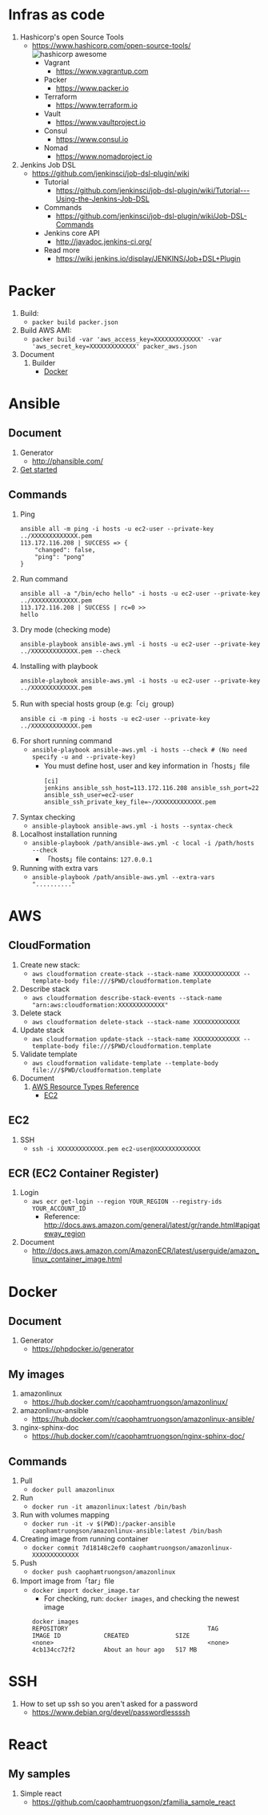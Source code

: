 # Infras as code
1. Hashicorp's open Source Tools
   * https://www.hashicorp.com/open-source-tools/
   ![hashicorp awesome](asset/hashicorp-awesome.png)
      * Vagrant
         * https://www.vagrantup.com
      * Packer
         * https://www.packer.io
      * Terraform
         * https://www.terraform.io
      * Vault
         * https://www.vaultproject.io
      * Consul
         * https://www.consul.io
      * Nomad
         * https://www.nomadproject.io
1. Jenkins Job DSL
   * https://github.com/jenkinsci/job-dsl-plugin/wiki
      * Tutorial
        * https://github.com/jenkinsci/job-dsl-plugin/wiki/Tutorial---Using-the-Jenkins-Job-DSL
      * Commands
        * https://github.com/jenkinsci/job-dsl-plugin/wiki/Job-DSL-Commands
      * Jenkins core API
        * http://javadoc.jenkins-ci.org/
      * Read more
        * https://wiki.jenkins.io/display/JENKINS/Job+DSL+Plugin



# Packer
1. Build: 
    * `packer build packer.json`
1. Build AWS AMI: 
    * `packer build -var 'aws_access_key=XXXXXXXXXXXXX' -var 'aws_secret_key=XXXXXXXXXXXXX' packer_aws.json`
1. Document
   1. Builder
      * [Docker](https://www.packer.io/docs/builders/docker.html)


# Ansible 
## Document
   1. Generator
      * http://phansible.com/
   1. [Get started](http://docs.ansible.com/ansible/latest/intro_getting_started.html)

## Commands
1. Ping 
    ```
    ansible all -m ping -i hosts -u ec2-user --private-key ../XXXXXXXXXXXXX.pem
    113.172.116.208 | SUCCESS => {
        "changed": false,
        "ping": "pong"
    }
    ```
1. Run command
    ```
    ansible all -a "/bin/echo hello" -i hosts -u ec2-user --private-key ../XXXXXXXXXXXXX.pem
    113.172.116.208 | SUCCESS | rc=0 >>
    hello
    ```
1. Dry mode (checking mode)
    ```
    ansible-playbook ansible-aws.yml -i hosts -u ec2-user --private-key ../XXXXXXXXXXXXX.pem --check
    ```
1. Installing with playbook
    ```
    ansible-playbook ansible-aws.yml -i hosts -u ec2-user --private-key ../XXXXXXXXXXXXX.pem
    ```
1. Run with special hosts group (e.g:「ci」group)
    ```
    ansible ci -m ping -i hosts -u ec2-user --private-key ../XXXXXXXXXXXXX.pem
    ```
1. For short running command
    * `ansible-playbook ansible-aws.yml -i hosts --check # (No need specify -u and --private-key)` 
        * You must define host, user and key information in「hosts」file
            ```
            [ci]
            jenkins ansible_ssh_host=113.172.116.208 ansible_ssh_port=22 ansible_ssh_user=ec2-user ansible_ssh_private_key_file=~/XXXXXXXXXXXXX.pem
            ```
1. Syntax checking
    * `ansible-playbook ansible-aws.yml -i hosts --syntax-check`
1. Localhost installation running
    * `ansible-playbook /path/ansible-aws.yml -c local -i /path/hosts --check`
        * 「hosts」file contains: `127.0.0.1`
1. Running with extra vars 
    * `ansible-playbook /path/ansible-aws.yml --extra-vars ".........."`

# AWS
## CloudFormation
1. Create new stack: 
    * `aws cloudformation create-stack --stack-name XXXXXXXXXXXXX --template-body file:///$PWD/cloudformation.template`
1. Describe stack
    * `aws cloudformation describe-stack-events --stack-name "arn:aws:cloudformation:XXXXXXXXXXXXX"`
1. Delete stack
    * `aws cloudformation delete-stack --stack-name XXXXXXXXXXXXX`
1. Update stack
    * `aws cloudformation update-stack --stack-name XXXXXXXXXXXXX --template-body file:///$PWD/cloudformation.template`
1. Validate template
    * `aws cloudformation validate-template --template-body file:///$PWD/cloudformation.template`
1. Document
    1. [AWS Resource Types Reference](http://docs.aws.amazon.com/AWSCloudFormation/latest/UserGuide/aws-template-resource-type-ref.html)
        * [EC2](http://docs.aws.amazon.com/AWSCloudFormation/latest/UserGuide/aws-properties-ec2-instance.html)

## EC2
1. SSH
    * `ssh -i XXXXXXXXXXXXX.pem ec2-user@XXXXXXXXXXXXX`
## ECR (EC2 Container Register)
1. Login
    * `aws ecr get-login --region YOUR_REGION --registry-ids YOUR_ACCOUNT_ID`
        * Reference: http://docs.aws.amazon.com/general/latest/gr/rande.html#apigateway_region
1. Document
   * http://docs.aws.amazon.com/AmazonECR/latest/userguide/amazon_linux_container_image.html
# Docker
## Document
1. Generator
   * https://phpdocker.io/generator
## My images
1. amazonlinux
    * https://hub.docker.com/r/caophamtruongson/amazonlinux/
1. amazonlinux-ansible
    * https://hub.docker.com/r/caophamtruongson/amazonlinux-ansible/
1. nginx-sphinx-doc
    * https://hub.docker.com/r/caophamtruongson/nginx-sphinx-doc/
## Commands
1. Pull
   * `docker pull amazonlinux`
1. Run
   * `docker run -it amazonlinux:latest /bin/bash`
1. Run with volumes mapping
   * `docker run -it -v $(PWD):/packer-ansible caophamtruongson/amazonlinux-ansible:latest /bin/bash`
1. Creating image from running container
    * `docker commit 7d18148c2ef0 caophamtruongson/amazonlinux-XXXXXXXXXXXXX`
1. Push
   * `docker push caophamtruongson/amazonlinux`
1. Import image from「tar」file
    * `docker import docker_image.tar`
        * For checking, run: `docker images`, and checking the newest image        
        ```
        docker images
        REPOSITORY                                       TAG                 IMAGE ID            CREATED             SIZE
        <none>                                           <none>              4cb134cc72f2        About an hour ago   517 MB
        ```
# SSH 
1. How to set up ssh so you aren't asked for a password
   * https://www.debian.org/devel/passwordlessssh

# React
## My samples
1. Simple react
   * https://github.com/caophamtruongson/zfamilia_sample_react

